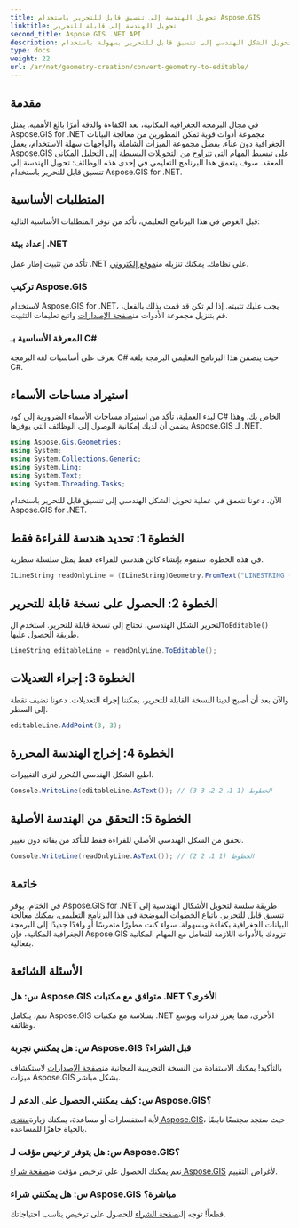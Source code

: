 ```yaml
---
title: تحويل الهندسة إلى تنسيق قابل للتحرير باستخدام Aspose.GIS
linktitle: تحويل الهندسة إلى قابلة للتحرير
second_title: Aspose.GIS .NET API
description: اكتشف كيفية تحويل الشكل الهندسي إلى تنسيق قابل للتحرير بسهولة باستخدام Aspose.GIS for .NET. انغمس في هذا البرنامج التعليمي خطوة بخطوة.
type: docs
weight: 22
url: /ar/net/geometry-creation/convert-geometry-to-editable/
---
```

## مقدمة
في مجال البرمجة الجغرافية المكانية، تعد الكفاءة والدقة أمرًا بالغ الأهمية. يمثل Aspose.GIS for .NET مجموعة أدوات قوية تمكن المطورين من معالجة البيانات الجغرافية دون عناء. بفضل مجموعة الميزات الشاملة والواجهات سهلة الاستخدام، يعمل Aspose.GIS على تبسيط المهام التي تتراوح من التحويلات البسيطة إلى التحليل المكاني المعقد. سوف يتعمق هذا البرنامج التعليمي في إحدى هذه الوظائف: تحويل الهندسة إلى تنسيق قابل للتحرير باستخدام Aspose.GIS for .NET.
## المتطلبات الأساسية
قبل الغوص في هذا البرنامج التعليمي، تأكد من توفر المتطلبات الأساسية التالية:
### إعداد بيئة .NET
 تأكد من تثبيت إطار عمل .NET على نظامك. يمكنك تنزيله من[موقع إلكتروني](https://dotnet.microsoft.com/download).
### تركيب Aspose.GIS
 لاستخدام Aspose.GIS for .NET، يجب عليك تثبيته. إذا لم تكن قد قمت بذلك بالفعل، قم بتنزيل مجموعة الأدوات من[صفحة الإصدارات](https://releases.aspose.com/gis/net/) واتبع تعليمات التثبيت.
### المعرفة الأساسية بـ C#
تعرف على أساسيات لغة البرمجة C# حيث يتضمن هذا البرنامج التعليمي البرمجة بلغة C#.

## استيراد مساحات الأسماء
لبدء العملية، تأكد من استيراد مساحات الأسماء الضرورية إلى كود C# الخاص بك. وهذا يضمن أن لديك إمكانية الوصول إلى الوظائف التي يوفرها Aspose.GIS لـ .NET.

```csharp
using Aspose.Gis.Geometries;
using System;
using System.Collections.Generic;
using System.Linq;
using System.Text;
using System.Threading.Tasks;
```

الآن، دعونا نتعمق في عملية تحويل الشكل الهندسي إلى تنسيق قابل للتحرير باستخدام Aspose.GIS for .NET.
## الخطوة 1: تحديد هندسة للقراءة فقط
في هذه الخطوة، سنقوم بإنشاء كائن هندسي للقراءة فقط يمثل سلسلة سطرية.
```csharp
ILineString readOnlyLine = (ILineString)Geometry.FromText("LINESTRING (1 1, 2 2)");
```
## الخطوة 2: الحصول على نسخة قابلة للتحرير
 لتحرير الشكل الهندسي، نحتاج إلى نسخة قابلة للتحرير. استخدم ال`ToEditable()` طريقة الحصول عليها.
```csharp
LineString editableLine = readOnlyLine.ToEditable();
```
## الخطوة 3: إجراء التعديلات
والآن بعد أن أصبح لدينا النسخة القابلة للتحرير، يمكننا إجراء التعديلات. دعونا نضيف نقطة إلى السطر.
```csharp
editableLine.AddPoint(3, 3);
```
## الخطوة 4: إخراج الهندسة المحررة
اطبع الشكل الهندسي المُحرر لترى التغييرات.
```csharp
Console.WriteLine(editableLine.AsText()); // الخطوط (1 1، 2 2، 3 3)
```
## الخطوة 5: التحقق من الهندسة الأصلية
تحقق من الشكل الهندسي الأصلي للقراءة فقط للتأكد من بقائه دون تغيير.
```csharp
Console.WriteLine(readOnlyLine.AsText()); // الخطوط (1 1، 2 2)
```

## خاتمة
في الختام، يوفر Aspose.GIS for .NET طريقة سلسة لتحويل الأشكال الهندسية إلى تنسيق قابل للتحرير. باتباع الخطوات الموضحة في هذا البرنامج التعليمي، يمكنك معالجة البيانات الجغرافية بكفاءة وبسهولة. سواء كنت مطورًا متمرسًا أو وافدًا جديدًا إلى البرمجة الجغرافية المكانية، فإن Aspose.GIS تزودك بالأدوات اللازمة للتعامل مع المهام المكانية بفعالية.
## الأسئلة الشائعة
### س: هل Aspose.GIS متوافق مع مكتبات .NET الأخرى؟
نعم، يتكامل Aspose.GIS بسلاسة مع مكتبات .NET الأخرى، مما يعزز قدراته ويوسع وظائفه.
### س: هل يمكنني تجربة Aspose.GIS قبل الشراء؟
 بالتأكيد! يمكنك الاستفادة من النسخة التجريبية المجانية من[صفحة الإصدارات](https://releases.aspose.com/) لاستكشاف ميزات Aspose.GIS بشكل مباشر.
### س: كيف يمكنني الحصول على الدعم لـ Aspose.GIS؟
 لأية استفسارات أو مساعدة، يمكنك زيارة[منتدى Aspose.GIS](https://forum.aspose.com/c/gis/33)، حيث ستجد مجتمعًا نابضًا بالحياة جاهزًا للمساعدة.
### س: هل يتوفر ترخيص مؤقت لـ Aspose.GIS؟
 نعم يمكنك الحصول على ترخيص مؤقت من[صفحة شراء Aspose.GIS](https://purchase.aspose.com/temporary-license/) لأغراض التقييم.
### س: هل يمكنني شراء Aspose.GIS مباشرة؟
 قطعاً! توجه إلى[صفحة الشراء](https://purchase.aspose.com/buy) للحصول على ترخيص يناسب احتياجاتك.